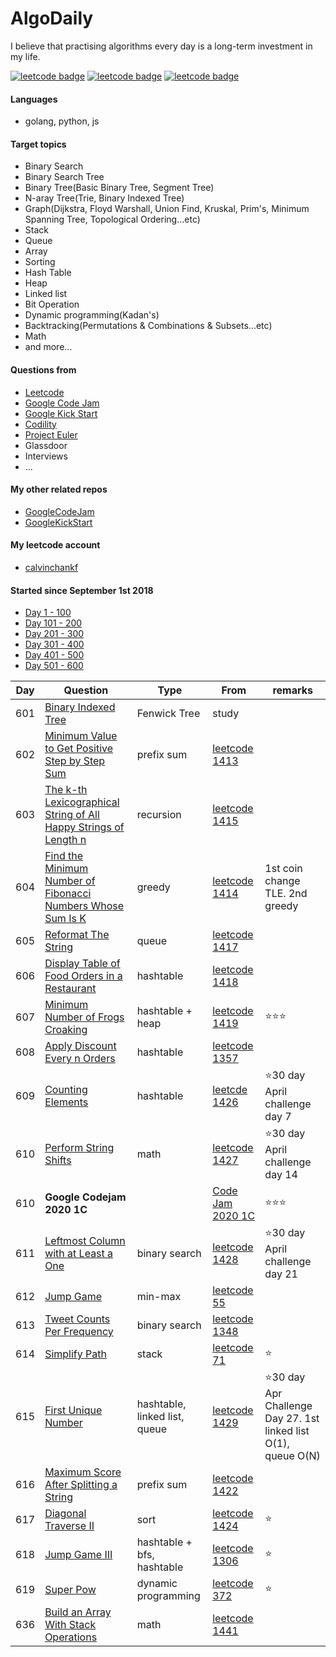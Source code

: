 # AlgoDaily

I believe that practising algorithms every day is a long-term investment in my life.

[![leetcode badge](https://leetcode-badge.chyroc.cn/?name=calvinchankf&leetcode_badge_style=leetcode%20solved/total-{{.solved_question}}/{{.all_question}}-{{if%20le%20.solved_question_rate_float%200.3}}red.svg{{else%20if%20le%20.solved_question_rate_float%200.5}}yellow.svg{{else}}green.svg{{end}}&refresh=true)](https://leetcode.com/calvinchankf/)
[![leetcode badge](https://leetcode-badge.chyroc.cn/?name=calvinchankf&leetcode_badge_style=leetcode%20submission-{{.accepted_submission_rate}}-{{%20if%20le%20.accepted_submission_rate_float%200.3}}red{{%20else%20if%20le%20.solved_question_rate_float%200.6}}green{{%20else%20}}yellow{{%20end%20}}.svg&refresh=true)](https://leetcode.com/calvinchankf/)
[![leetcode badge](https://leetcode-badge.chyroc.cn/?name=calvinchankf&leetcode_badge_style=leetcode%20ranking-{{.ranking}}-green.svg&refresh=true)](https://leetcode.com/calvinchankf/)

#### Languages

-   golang, python, js

#### Target topics

-   Binary Search
-   Binary Search Tree
-   Binary Tree(Basic Binary Tree, Segment Tree)
-   N-aray Tree(Trie, Binary Indexed Tree)
-   Graph(Dijkstra, Floyd Warshall, Union Find, Kruskal, Prim's, Minimum Spanning Tree, Topological Ordering...etc)
-   Stack
-   Queue
-   Array
-   Sorting
-   Hash Table
-   Heap
-   Linked list
-   Bit Operation
-   Dynamic programming(Kadan's)
-   Backtracking(Permutations & Combinations & Subsets...etc)
-   Math
-   and more...

#### Questions from

-   [Leetcode](https://leetcode.com)
-   [Google Code Jam](https://codingcompetitions.withgoogle.com/codejam)
-   [Google Kick Start](https://codingcompetitions.withgoogle.com/kickstart/)
-   [Codility](https://app.codility.com/programmers/lessons/)
-   [Project Euler](https://projecteuler.net)
-   Glassdoor
-   Interviews
-   ...

#### My other related repos

-   [GoogleCodeJam](https://github.com/calvinchankf/GoogleCodeJam)
-   [GoogleKickStart](https://github.com/calvinchankf/GoogleKickStart)

#### My leetcode account

-   [calvinchankf](https://leetcode.com/calvinchankf/)

#### Started since September 1st 2018

-   [Day 1 - 100](./markdowns/day1-100.md)
-   [Day 101 - 200](./markdowns/day101-200.md)
-   [Day 201 - 300](./markdowns/day201-300.md)
-   [Day 301 - 400](./markdowns/day301-400.md)
-   [Day 401 - 500](./markdowns/day401-500.md)
-   [Day 501 - 600](./markdowns/day501-600.md)

| Day | Question                                                                                                                                            | Type                          | From                                                                                                             | remarks                                                          |
| --- | --------------------------------------------------------------------------------------------------------------------------------------------------- | ----------------------------- | ---------------------------------------------------------------------------------------------------------------- | ---------------------------------------------------------------- |
| 601 | [Binary Indexed Tree](/miscellaneous/binary-indexed-tree/)                                                                                          | Fenwick Tree                  | study                                                                                                            |                                                                  |
| 602 | [Minimum Value to Get Positive Step by Step Sum](/leetcode/1413-minimum-value-to-get-positive-step-by-step-sum)                                     | prefix sum                    | [leetcode 1413](https://leetcode.com/problems/minimum-value-to-get-positive-step-by-step-sum/)                   |                                                                  |
| 603 | [The k-th Lexicographical String of All Happy Strings of Length n](/leetcode/1415-the-k-th-lexicographical-string-of-all-happy-strings-of-length-n) | recursion                     | [leetcode 1415](https://leetcode.com/problems/the-k-th-lexicographical-string-of-all-happy-strings-of-length-n/) |                                                                  |
| 604 | [Find the Minimum Number of Fibonacci Numbers Whose Sum Is K](/leetcode/1414-find-the-minimum-number-of-fibonacci-numbers-whose-sum-is-k)           | greedy                        | [leetcode 1414](https://leetcode.com/problems/find-the-minimum-number-of-fibonacci-numbers-whose-sum-is-k/)      | 1st coin change TLE. 2nd greedy                                  |
| 605 | [Reformat The String](/leetcode/1417-reformat-the-string)                                                                                           | queue                         | [leetcode 1417](https://leetcode.com/problems/reformat-the-string/)                                              |
| 606 | [Display Table of Food Orders in a Restaurant](/leetcode/1418-display-table-of-food-orders-in-a-restaurant)                                         | hashtable                     | [leetcode 1418](https://leetcode.com/problems/display-table-of-food-orders-in-a-restaurant/)                     |                                                                  |
| 607 | [Minimum Number of Frogs Croaking](/leetcode/1419-minimum-number-of-frogs-croaking)                                                                 | hashtable + heap              | [leetcode 1419](https://leetcode.com/problems/minimum-number-of-frogs-croaking/)                                 | ⭐️⭐️⭐️                                                        |
| 608 | [Apply Discount Every n Orders](/leetcode/1357-apply-discount-every-n-orders)                                                                       | hashtable                     | [leetcode 1357](https://leetcode.com/problems/apply-discount-every-n-orders/)                                    |                                                                  |
| 609 | [Counting Elements](/leetcode/1426-counting-elements/)                                                                                              | hashtable                     | [leetcde 1426](https://leetcode.com/problems/counting-elements/)                                                 | ⭐30 day April challenge day 7                                   |
| 610 | [Perform String Shifts](/leetcode/1427-perform-string-shifts/)                                                                                      | math                          | [leetcode 1427](https://leetcode.com/problems/perform-string-shifts/)                                            | ⭐30 day April challenge day 14                                  |
| 610 | **Google Codejam 2020 1C**                                                                                                                          |                               | [Code Jam 2020 1C](https://github.com/calvinchankf/GoogleCodeJam/blob/master/2020/1c/result.md)                  | ⭐️⭐️⭐️                                                        |
| 611 | [Leftmost Column with at Least a One](/leetcode/challenge/1428-leftmost-column-with-at-least-a-one/)                                                | binary search                 | [leetcode 1428](https://leetcode.com/problems/leftmost-column-with-at-least-a-one/)                              | ⭐30 day April challenge day 21                                  |
| 612 | [Jump Game](/leetcode/55-jump-game)                                                                                                                 | min-max                       | [leetcode 55](https://leetcode.com/problems/jump-game/)                                                          |                                                                  |
| 613 | [Tweet Counts Per Frequency](/leetcode/1348-tweet-counts-per-frequency)                                                                             | binary search                 | [leetcode 1348](https://leetcode.com/problems/tweet-counts-per-frequency/)                                       |                                                                  |
| 614 | [Simplify Path](/leetcode/71-simplify-path)                                                                                                         | stack                         | [leetcode 71](https://leetcode.com/problems/simplify-path/)                                                      | ⭐️                                                              |
| 615 | [First Unique Number](/leetcode/1429-first-unique-number)                                                                                           | hashtable, linked list, queue | [leetcode 1429](https://leetcode.com/problems/first-unique-number/)                                              | ⭐️30 day Apr Challenge Day 27. 1st linked list O(1), queue O(N) |
| 616 | [Maximum Score After Splitting a String](/leetcode/1422-maximum-score-after-splitting-a-string)                                                     | prefix sum                    | [leetcode 1422](https://leetcode.com/problems/maximum-score-after-splitting-a-string/)                           |
| 617 | [Diagonal Traverse II](/leetcode/1424-diagonal-traverse-ii)                                                                                         | sort                          | [leetcode 1424](https://leetcode.com/problems/diagonal-traverse-ii/)                                             | ⭐️                                                              |
| 618 | [Jump Game III](/leetcode/1306-jump-game-iii)                                                                                                       | hashtable + bfs, hashtable    | [leetcode 1306](https://leetcode.com/problems/jump-game-iii/)                                                    | ⭐️                                                              |
| 619 | [Super Pow](/leetcode/372-super-pow)                                                                                                                | dynamic programming           | [leetcode 372](https://leetcode.com/problems/super-pow/)                                                         | ⭐️                                                              |
| 636 | [Build an Array With Stack Operations](/leetcode/1441-build-an-array-with-stack-operations)                                                         | math                          | [leetcode 1441](https://leetcode.com/problems/build-an-array-with-stack-operations/)                             |                                                                  |
